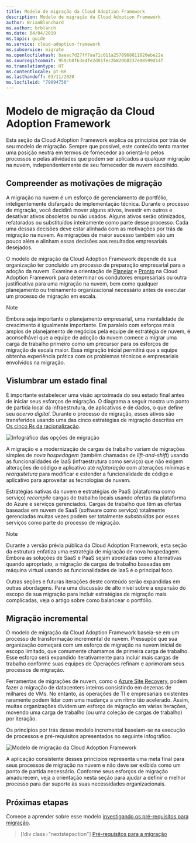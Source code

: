 ```yaml
---
title: Modelo de migração da Cloud Adoption Framework
description: Modelo de migração da Cloud Adoption Framework
author: BrianBlanchard
ms.author: brblanch
ms.date: 04/04/2019
ms.topic: guide
ms.service: cloud-adoption-framework
ms.subservice: migrate
ms.openlocfilehash: baeac7d27ff7aa71c011a2578968811820ebe22e
ms.sourcegitcommit: 959cb0f63e4fe2d01fec2b820b8237e98599d14f
ms.translationtype: HT
ms.contentlocale: pt-BR
ms.lasthandoff: 03/11/2020
ms.locfileid: "79094750"
---
```

# <a name="cloud-adoption-framework-migration-model"></a>Modelo de migração da Cloud Adoption Framework

Esta seção da Cloud Adoption Framework explica os princípios por trás de seu modelo de migração. Sempre que possível, este conteúdo tenta manter uma posição neutra em termos de fornecedor ao orientá-lo pelos processos e pelas atividades que podem ser aplicados a qualquer migração na nuvem, independentemente de seu fornecedor de nuvem escolhido.

## <a name="understand-migration-motivations"></a>Compreender as motivações de migração

A migração na nuvem é um esforço de gerenciamento de portfólio, inteligentemente disfarçado de implementação técnica. Durante o processo de migração, você decidirá mover alguns ativos, investir em outros e desativar ativos obsoletos ou não usados. Alguns ativos serão otimizados, refatorados ou substituídos inteiramente como parte desse processo. Cada uma dessas decisões deve estar alinhada com as motivações por trás da migração na nuvem. As migrações de maior sucesso também vão um pouco além e alinham essas decisões aos resultados empresariais desejados.

O modelo de migração da Cloud Adoption Framework depende de sua organização ter concluído um processo de preparação empresarial para a adoção da nuvem. Examine a orientação de [Planejar](../../strategy/index.md) e [Pronto](../../ready/index.md) na Cloud Adoption Framework para determinar os condutores empresariais ou outra justificativa para uma migração na nuvem, bem como qualquer planejamento ou treinamento organizacional necessário antes de executar um processo de migração em escala.

> [!NOTE]
> Embora seja importante o planejamento empresarial, uma mentalidade de crescimento é igualmente importante. Em paralelo com esforços mais amplos de planejamento de negócios pela equipe de estratégia de nuvem, é aconselhável que a equipe de adoção da nuvem comece a migrar uma carga de trabalho primeiro como um precursor para os esforços de migração de escala maior. Essa migração inicial permitirá que a equipe obtenha experiência prática com os problemas técnicos e empresariais envolvidos na migração.

## <a name="envision-an-end-state"></a>Vislumbrar um estado final

É importante estabelecer uma visão aproximada do seu estado final antes de iniciar seus esforços de migração. O diagrama a seguir mostra um ponto de partida local da infraestrutura, de aplicativos e de dados, o que define seu *acervo digital*. Durante o processo de migração, esses ativos são transferidos usando uma das cinco estratégias de migração descritas em [Os cinco Rs da racionalização](../../digital-estate/5-rs-of-rationalization.md).

![Infográfico das opções de migração](../../_images/migrate/migration-options.png)

A migração e a modernização de cargas de trabalho variam de migrações simples de _nova hospedagem_ (também chamadas de _lift-and-shift_) usando as funcionalidades de IaaS (infraestrutura como serviço) que não exigem alterações de código e aplicativo até _refatoração_ com alterações mínimas e _rearquitetura_ para modificar e estender a funcionalidade de código e aplicativo para aproveitar as tecnologias de nuvem.

Estratégias nativas da nuvem e estratégias de PaaS (plataforma como serviço) *recompile* cargas de trabalho locais usando ofertas da plataforma do Azure e serviços gerenciados. Cargas de trabalho que têm as ofertas baseadas em nuvem de SaaS (software como serviço) totalmente gerenciadas muitas vezes podem ser totalmente *substituídas* por esses serviços como parte do processo de migração.

> [!NOTE]
> Durante a versão prévia pública da Cloud Adoption Framework, esta seção da estrutura enfatiza uma estratégia de migração de nova hospedagem. Embora as soluções de SaaS e PaaS sejam abordadas como alternativas quando apropriado, a migração de cargas de trabalho baseadas em máquina virtual usando as funcionalidades de IaaS é o principal foco.
>
> Outras seções e futuras iterações deste conteúdo serão expandidas em outras abordagens. Para uma discussão de alto nível sobre a expansão do escopo de sua migração para incluir estratégias de migração mais complicadas, veja o artigo sobre como balancear o portfólio.

## <a name="incremental-migration"></a>Migração incremental

O modelo de migração da Cloud Adoption Framework baseia-se em um processo de transformação incremental de nuvem. Pressupõe que sua organização começará com um esforço de migração na nuvem inicial de escopo limitado, que comumente chamamos de primeira carga de trabalho. Esse esforço será expandido iterativamente para incluir mais cargas de trabalho conforme suas equipes de Operações refinam e aprimoram seus processos de migração.

Ferramentas de migrações de nuvem, como o [Azure Site Recovery](https://docs.microsoft.com/azure/site-recovery/site-recovery-overview), podem fazer a migração de datacenters inteiros consistindo em dezenas de milhares de VMs. No entanto, as operações de TI e empresariais existentes raramente podem lidar com uma mudança a um ritmo tão acelerado. Assim, muitas organizações dividem um esforço de migração em várias iterações, movendo uma carga de trabalho (ou uma coleção de cargas de trabalho) por iteração.

Os princípios por trás desse modelo incremental baseiam-se na execução de processos e pré-requisitos apresentados no seguinte infográfico.

![Modelo de migração da Cloud Adoption Framework](../../_images/migrate/methodology.png)

A aplicação consistente desses princípios representa uma meta final para seus processos de migração na nuvem e não deve ser exibida como um ponto de partida necessário. Conforme seus esforços de migração amadurecem, veja a orientação nesta seção para ajudar a definir o melhor processo para dar suporte às suas necessidades organizacionais.

## <a name="next-steps"></a>Próximas etapas

Comece a aprender sobre esse modelo [investigando os pré-requisitos para migração](./prerequisites/index.md).

> [!div class="nextstepaction"]
> [Pré-requisitos para a migração](./prerequisites/index.md)
